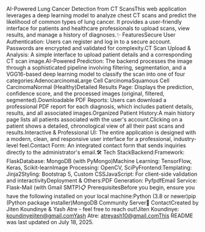 AI-Powered Lung Cancer Detection from CT ScansThis web application leverages a deep learning model to analyze chest CT scans and predict the likelihood of common types of lung cancer. It provides a user-friendly interface for patients and healthcare professionals to upload scans, view results, and manage a history of diagnoses.✨ FeaturesSecure User Authentication: Users can register and log in to a secure account. Passwords are encrypted and validated for complexity.CT Scan Upload & Analysis: A simple interface to upload patient details and a corresponding CT scan image.AI-Powered Prediction: The backend processes the image through a sophisticated pipeline involving filtering, segmentation, and a VGG16-based deep learning model to classify the scan into one of four categories:AdenocarcinomaLarge Cell CarcinomaSquamous Cell CarcinomaNormal (Healthy)Detailed Results Page: Displays the prediction, confidence score, and the processed images (original, filtered, segmented).Downloadable PDF Reports: Users can download a professional PDF report for each diagnosis, which includes patient details, results, and all associated images.Organized Patient History:A main history page lists all patients associated with the user's account.Clicking on a patient shows a detailed, chronological view of all their past scans and results.Interactive & Professional UI: The entire application is designed with a modern, clean, and responsive user interface for a professional, industry-level feel.Contact Form: An integrated contact form that sends inquiries directly to the administrator's email.🛠️ Tech StackBackend:Framework: FlaskDatabase: MongoDB (with PyMongo)Machine Learning: TensorFlow, Keras, Scikit-learnImage Processing: OpenCV, SciPyFrontend:Templating: Jinja2Styling: Bootstrap 5, Custom CSSJavaScript: For client-side validation and interactivityDeployment & Others:PDF Generation: PyfpdfEmail Service: Flask-Mail (with Gmail SMTP)📋 PrerequisitesBefore you begin, ensure you have the following installed on your local machine:Python (3.8 or newer)pip (Python package installer)MongoDB Community Server📧 ContactCreated by Jiten Koundinye & Yash Atre - feel free to reach out!Jiten Koundinye: koundinyejiten@gmail.comYash Atre: atreyash10@gmail.comThis README was last updated on July 18, 2025.